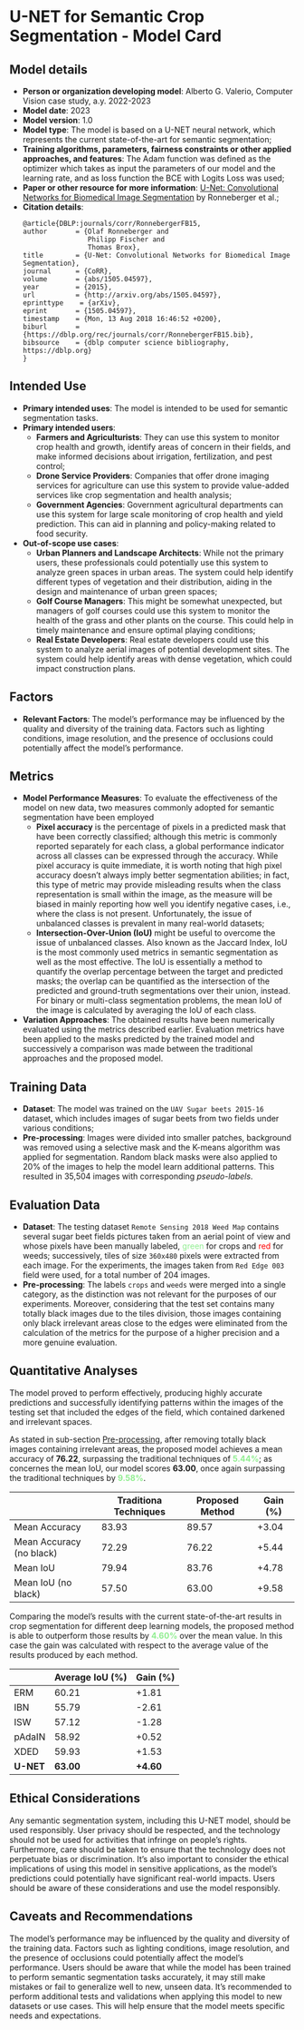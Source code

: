 U-NET for Semantic Crop Segmentation - Model Card
==============================

## Model details

- **Person or organization developing model**: Alberto G. Valerio, Computer Vision case study, a.y. 2022-2023
- **Model date**: 2023
- **Model version**: 1.0
- **Model type**: The model is based on a U-NET neural network, which represents the current state-of-the-art for semantic segmentation;
- **Training algorithms, parameters, fairness constraints or other applied approaches, and features**: The Adam function was defined as the optimizer which takes as input the parameters of our model and the learning rate, and as loss function the BCE with Logits Loss was used;
- **Paper or other resource for more information**: [U-Net: Convolutional Networks for Biomedical Image Segmentation](https://arxiv.org/abs/1505.04597) by Ronneberger et al.;
- **Citation details**: 
    ```
    @article{DBLP:journals/corr/RonnebergerFB15,
    author       = {Olaf Ronneberger and
                    Philipp Fischer and
                    Thomas Brox},
    title        = {U-Net: Convolutional Networks for Biomedical Image Segmentation},
    journal      = {CoRR},
    volume       = {abs/1505.04597},
    year         = {2015},
    url          = {http://arxiv.org/abs/1505.04597},
    eprinttype    = {arXiv},
    eprint       = {1505.04597},
    timestamp    = {Mon, 13 Aug 2018 16:46:52 +0200},
    biburl       = {https://dblp.org/rec/journals/corr/RonnebergerFB15.bib},
    bibsource    = {dblp computer science bibliography, https://dblp.org}
    }
    ```
## Intended Use
- **Primary intended uses**: The model is intended to be used for semantic segmentation tasks.
- **Primary intended users**:
    - **Farmers and Agriculturists**: They can use this system to monitor crop health and growth, identify areas of concern in their fields, and make informed decisions about irrigation, fertilization, and pest control;
    - **Drone Service Providers**: Companies that offer drone imaging services for agriculture can use this system to provide value-added services like crop segmentation and health analysis;
    - **Government Agencies**: Government agricultural departments can use this system for large scale monitoring of crop health and yield prediction. This can aid in planning and policy-making related to food security.
- **Out-of-scope use cases**: 
    - **Urban Planners and Landscape Architects**: While not the primary users, these professionals could potentially use this system to analyze green spaces in urban areas. The system could help identify different types of vegetation and their distribution, aiding in the design and maintenance of urban green spaces;
    - **Golf Course Managers**: This might be somewhat unexpected, but managers of golf courses could use this system to monitor the health of the grass and other plants on the course. This could help in timely maintenance and ensure optimal playing conditions;
    - **Real Estate Developers**: Real estate developers could use this system to analyze aerial images of potential development sites. The system could help identify areas with dense vegetation, which could impact construction plans.

## Factors
- **Relevant Factors**: The model’s performance may be influenced by the quality and diversity of the training data. Factors such as lighting conditions, image resolution, and the presence of occlusions could potentially affect the model’s performance.


## Metrics
- **Model Performance Measures**: To evaluate the effectiveness of the model on new data, two measures commonly adopted for semantic segmentation have been employed
    - **Pixel accuracy** is the percentage of pixels in a predicted mask that have been correctly classified; although this metric is commonly reported separately for each class, a global performance indicator across all classes can be expressed through the accuracy. While pixel accuracy is quite immediate, it is worth noting that high pixel accuracy doesn’t always imply better segmentation abilities; in fact, this type of metric may provide misleading results when the class representation is small within the image, as the measure will be biased in mainly reporting how well you identify negative cases, i.e., where the class is not present. Unfortunately, the issue of unbalanced classes is prevalent in many real-world datasets;
    - **Intersection-Over-Union (IoU)** might be useful to overcome the issue of unbalanced classes. Also known as the Jaccard Index, IoU is the most commonly used metrics in semantic segmentation as well as the most effective. The IoU is essentially a method to quantify the overlap percentage between the target and predicted masks; the overlap can be quantified as the intersection of the predicted and ground-truth segmentations over their union, instead. For binary or multi-class segmentation problems, the mean IoU of the image is calculated by averaging the IoU of each class.
- **Variation Approaches**: The obtained results have been numerically evaluated using the metrics described earlier. Evaluation metrics have been applied to the masks predicted by the trained model and successively a comparison was made between the traditional approaches and the proposed model.

## Training Data
- **Dataset**: The model was trained on the ```UAV Sugar beets 2015-16``` dataset, which includes images of sugar beets from two fields under various conditions;
- **Pre-processing**: Images were divided into smaller patches, background was removed using a selective mask and the K-means algorithm was applied for segmentation. Random black masks were also applied to 20% of the images to help the model learn additional patterns. This resulted in 35,504 images with corresponding *pseudo-labels*.

## Evaluation Data
- **Dataset**: The testing dataset ```Remote Sensing 2018 Weed Map``` contains several sugar beet fields pictures taken from an aerial point of view and whose pixels have been manually labeled, <span style="color:lightgreen">green</span> for crops and <span style="color:red">red</span> for weeds; successively, tiles of size ```360x480``` pixels were extracted from each image. For the experiments, the images taken from ```Red Edge 003``` field were used, for a total number of 204 images.
- <a name="preprocessing"></a>**Pre-processing**: The labels ```crops``` and ```weeds``` were merged into a single category, as the distinction was not relevant for the purposes of our experiments. Moreover, considering that the test set contains many totally black images due to the tiles division, those images containing only black irrelevant areas close to the edges were eliminated from the calculation of the metrics for the purpose of a higher precision and a more genuine evaluation.

## Quantitative Analyses

The model proved to perform effectively, producing highly accurate predictions and successfully identifying patterns within the images of the testing set that included the edges of the field, which contained darkened and irrelevant spaces.

As stated in sub-section [Pre-processing](preprocessing), after removing totally black images containing irrelevant areas, the proposed model achieves a mean accuracy of **76.22**, surpassing the traditional techniques of <span style="color:lightgreen">**5.44%**</span>; as concernes the mean IoU, our model scores **63.00**, once again surpassing the traditional techniques by <span style="color:lightgreen">**9.58%**</span>.


| | Traditiona Techniques | Proposed Method | Gain (%) |
|--------|---|---|---|
|Mean Accuracy|83.93|89.57|+3.04|
|Mean Accuracy (no black)|72.29|76.22|+5.44|
|Mean IoU|79.94|83.76|+4.78|
|Mean IoU (no black)|57.50|63.00|+9.58|


Comparing the model’s results with the current state-of-the-art results in crop segmentation for different deep learning models, the proposed method is able to outperform those results by <span style="color:lightgreen">**4.60%**</span> over the mean value. In this case the gain was calculated with respect to the average value of the results produced by each method.

| | Average IoU (%) | Gain (%) |
|---|---|---|
|ERM|60.21|+1.81| 
|IBN|55.79    |-2.61    | 
|ISW| 57.12| -1.28| 
|pAdaIN|58.92|+0.52| 
|XDED| 59.93| +1.53|
|**U-NET** | **63.00** | **+4.60**|

## Ethical Considerations
Any semantic segmentation system, including this U-NET model, should be used responsibly. User privacy should be respected, and the technology should not be used for activities that infringe on people’s rights. Furthermore, care should be taken to ensure that the technology does not perpetuate bias or discrimination. It’s also important to consider the ethical implications of using this model in sensitive applications, as the model’s predictions could potentially have significant real-world impacts. Users should be aware of these considerations and use the model responsibly.

## Caveats and Recommendations
The model’s performance may be influenced by the quality and diversity of the training data. Factors such as lighting conditions, image resolution, and the presence of occlusions could potentially affect the model’s performance. Users should be aware that while the model has been trained to perform semantic segmentation tasks accurately, it may still make mistakes or fail to generalize well to new, unseen data. It’s recommended to perform additional tests and validations when applying this model to new datasets or use cases. This will help ensure that the model meets specific needs and expectations.

